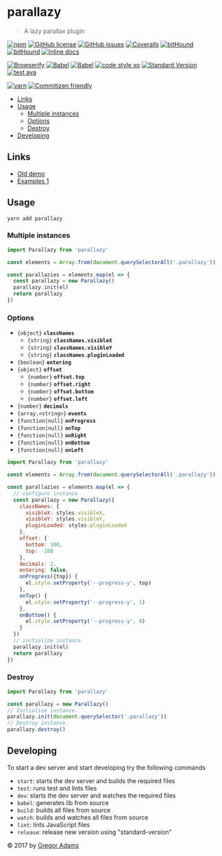 # parallazy

> A lazy parallax plugin

[![npm](https://img.shields.io/npm/v/parallazy.svg?style=flat-square)](https://www.npmjs.com/package/parallazy)
[![GitHub license](https://img.shields.io/badge/license-MIT-blue.svg?style=flat-square)](https://raw.githubusercontent.com/pixelass/parallazy/master/LICENSE)
[![GitHub issues](https://img.shields.io/github/issues/pixelass/parallazy.svg?style=flat-square)](https://github.com/pixelass/parallazy/issues)
[![Coveralls](https://img.shields.io/coveralls/pixelass/parallazy.svg?style=flat-square)](https://coveralls.io/github/pixelass/parallazy)
[![bitHound](https://img.shields.io/bithound/code/github/pixelass/parallazy.svg?style=flat-square)](https://www.bithound.io/github/pixelass/parallazy)
[![bitHound](https://img.shields.io/bithound/devDependencies/github/pixelass/parallazy.svg?style=flat-square)](https://www.bithound.io/github/pixelass/parallazy)
[![Inline docs](http://inch-ci.org/github/pixelass/parallazy.svg?branch=master&style=flat-square)](http://inch-ci.org/github/pixelass/parallazy)

[![Browserify](https://img.shields.io/badge/build-browserify-3c6991.svg?style=flat-square)](http://browserify.org/)
[![Babel](https://img.shields.io/badge/babel-stage--2-f5da55.svg?style=flat-square)](http://babeljs.io/docs/plugins/preset-stage-2/)
[![Babel](https://img.shields.io/badge/babel-transform--runtime-f5da55.svg?style=flat-square)](http://babeljs.io/docs/plugins/transform-runtime/)
[![code style xo](https://img.shields.io/badge/code_style-XO-64d8c7.svg?style=flat-square)](https://github.com/sindresorhus/xo)
[![Standard Version](https://img.shields.io/badge/release-standard%20version-44aa44.svg?style=flat-square)](https://github.com/conventional-changelog/standard-version)
[![test ava](https://img.shields.io/badge/test-🚀_AVA-0e1d5c.svg?style=flat-square)](https://github.com/avajs/ava)

[![yarn](https://img.shields.io/badge/yarn-friendly-2c8ebb.svg?style=flat-square)](https://yarnpkg.com/)
[![Commitizen friendly](https://img.shields.io/badge/commitizen-friendly-44aa44.svg?style=flat-square)](http://commitizen.github.io/cz-cli/)

<!-- toc -->

- [Links](#links)
- [Usage](#usage)
  * [Multiple instances](#multiple-instances)
  * [Options](#options)
  * [Destroy](#destroy)
- [Developing](#developing)

<!-- tocstop -->

## Links
  * [Old demo](https://pixelass.github.io/parallazy/)
  * [Examples 1](https://pixelass.github.io/parallazy/examples-1.html)

## Usage

```
yarn add parallazy
```

### Multiple instances

```js
import Parallazy from 'parallazy'

const elements = Array.from(document.querySelectorAll('.parallazy'))

const parallazies = elements.map(el => {
  const parallazy = new Parallazy()
  parallazy.init(el)
  return parallazy
})
```

### Options

* `{object}` **`classNames`**
  * `{string}` **`classNames.visibleX`**
  * `{string}` **`classNames.visibleY`**
  * `{string}` **`classNames.pluginLoaded`**
* `{boolean}` **`entering`**
* `{object}` **`offset`**
  * `{number}` **`offset.top`**
  * `{number}` **`offset.right`**
  * `{number}` **`offset.bottom`**
  * `{number}` **`offset.left`**
* `{number}` **`decimals`**
* `{array.<string>}` **`events`**
* `{function|null}` **`onProgress`**
* `{function|null}` **`onTop`**
* `{function|null}` **`onRight`**
* `{function|null}` **`onBottom`**
* `{function|null}` **`onLeft`**


```js
import Parallazy from 'parallazy'

const elements = Array.from(document.querySelectorAll('.parallazy'))

const parallazies = elements.map(el => {
  // configure instance
  const parallazy = new Parallazy({
    classNames: {
      visibleX: styles.visibleX,
      visibleY: styles.visibleY,
      pluginLoaded: styles.pluginLoaded
    },
    offset: {
      bottom: 100,
      top: -100
    },
    decimals: 2,
    entering: false,
    onProgress({top}) {
      el.style.setProperty('--progress-y', top)
    },
    onTop() {
      el.style.setProperty('--progress-y', 1)
    },
    onBottom() {
      el.style.setProperty('--progress-y', 0)
    }
  })
  // initialize instance
  parallazy.init(el)
  return parallazy
})
```

### Destroy

```js
import Parallazy from 'parallazy'

const parallazy = new Parallazy()
// Initialize instance.
parallazy.init(document.querySelector('.parallazy'))
// Destroy instance.
parallazy.destroy()
```

## Developing

To start a dev server and start developing try the following commands

* `start`: starts the dev server and builds the required files
* `test`: runs test and lints files
* `dev`: starts the dev server and watches the required files
* `babel`: generates lib from source
* `build`: builds all files from source
* `watch`: builds and watches all files from source
* `lint`: lints JavaScript files
* `release`: release new version using "standard-version"

© 2017 by [Gregor Adams](http://pixelass.com)
